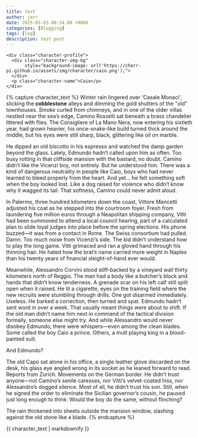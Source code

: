 ```yaml
---
title: test
author: jerr
date: 2025-05-03 00:34:00 +0800
categories: [Blogging]
tags: [log]
description: test post
---
```


<script src="{{ '/assets/js/dialogue.js' | relative_url }}"></script>

<div class="character-card">
  <div class="character-layout">

    <div class="character-profile">
      <div class="character-img-bg"
           style="background-image: url('https://cherr-pi.github.io/assets/img/character/caio.png');">
      </div>
      <p class="character-name">Caio</p>
    </div>

{% capture character_text %}
Winter rain lingered over 'Casale Monaci', slicking the **cobblestone** alleys and dimming the gold shutters of the "old" townhouses. *Smoke* curled from chimneys, and in one of the older villas nestled near the sea’s edge, Camino Rosselli sat beneath a brass chandelier littered with flies. The Consigliere of La Mano Nera, now entering his sixtieth year, had grown heavier, his once-snake-like build turned thick around the middle, but his eyes were still sharp, black, glittering like oil on marble.

He dipped an old biscotto in his espresso and watched the damp garden beyond the glass. Lately, Edmundo hadn’t called upon him as often. Too busy rotting in that cliffside mansion with the bastard, no doubt. Camino didn’t like the Vicenzi boy, not entirely. But he understood him. There was a kind of dangerous neutrality in people like Caio, boys who had never learned to bleed properly from the heart. And yet… he felt something soft when the boy looked lost. Like a dog raised for violence who didn’t know why it wagged its tail. That softness, Camino could never admit aloud.

In Palermo, three hundred kilometers down the coast, Vittore Mancetti adjusted his coat as he stepped into the courtroom foyer. Fresh from laundering five million euros through a Neapolitan shipping company, Vitti had been summoned to attend a local council hearing, part of a calculated plan to slide loyal judges into place before the spring elections. His phone buzzed—it was from a contact in Rome. The Swiss consortium had pulled. Damn. Too much noise from Vicenzi’s side. The kid didn’t understand how to play the long game. Vitti grimaced and ran a gloved hand through his thinning hair. He hated how the brat’s name carried more weight in Naples than his twenty years of financial sleight-of-hand ever would.

Meanwhile, Alessandro Corvini stood stiff-backed by a vineyard wall thirty kilometers north of Reggio. The man had a body like a butcher’s block and hands that didn’t know tenderness. A grenade scar on his left calf still split open when it rained. He lit a cigarette, eyes on the training field where the new recruits were stumbling through drills. One got disarmed immediately. Useless. He barked a correction, then turned and spat. Edmundo hadn’t sent word in over a week. That usually meant things were about to shift. If the old man didn’t name him next in command of the tactical division formally, someone else might try. And while Alessandro would never disobey Edmundo, there were whispers—even among the clean blades. Some called the boy Caio a prince. Others, a mutt playing king in a blood-painted suit.

And Edmundo?

The old Capo sat alone in his office, a single leather glove discarded on the desk, his glass eye angled wrong in its socket as he leaned forward to read. Reports from Zurich. Movements on the German border. He didn’t trust anyone—not Camino’s senile caresses, nor Vitti’s velvet-coated hiss, nor Alessandro’s dogged silence. Most of all, he didn’t trust his son. Still, when he signed the order to eliminate the Sicilian governor’s cousin, he paused just long enough to think: Would the boy do the same, without flinching?

The rain thickened into sheets outside the mansion window, slashing against the old stone like a blade.
{% endcapture %}

<div class="character-text">
  {{ character_text | markdownify }}
</div>

  </div>
</div>





